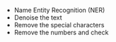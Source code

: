 - Name Entity Recognition (NER) 
- Denoise the text
- Remove the special characters
- Remove the numbers and check